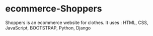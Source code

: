 # ecommerce-Shoppers
Shoppers is an ecommerce website for clothes.
It uses :
HTML, CSS, JavaScript, BOOTSTRAP, Python, Django
